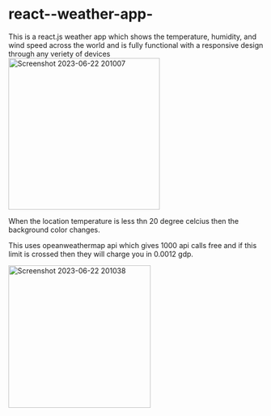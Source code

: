 # react--weather-app-
This is a react.js weather app which shows the temperature, humidity, and wind speed across the world and is fully functional with a responsive design through any veriety of devices
<img width="299" alt="Screenshot 2023-06-22 201007" src="https://github.com/shubhbham/react--weather-app-/assets/90957217/6ca73636-cc0e-4f8a-8047-8c24f2587cac">






When the location temperature is less thn 20 degree celcius then the background color changes.

This uses opeanweathermap api which gives 1000 api calls free and if this limit is crossed then they will charge you in 0.0012 gdp.





<img width="281" alt="Screenshot 2023-06-22 201038" src="https://github.com/shubhbham/react--weather-app-/assets/90957217/a169da08-cfad-4e47-adc7-5055da971d57">
